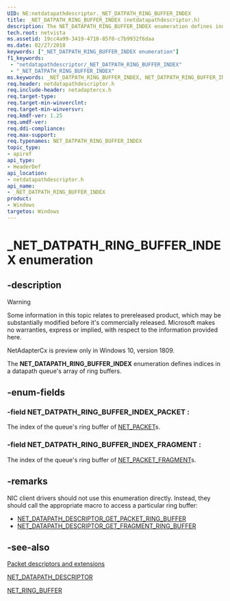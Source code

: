 ```yaml
---
UID: NE:netdatapathdescriptor._NET_DATPATH_RING_BUFFER_INDEX
title: _NET_DATPATH_RING_BUFFER_INDEX (netdatapathdescriptor.h)
description: The NET_DATAPATH_RING_BUFFER_INDEX enumeration defines indices in a datapath queue's array of ring buffers.
tech.root: netvista
ms.assetid: 19cc4a99-3419-4710-85f0-c7b9932f6daa
ms.date: 02/27/2018
keywords: ["_NET_DATPATH_RING_BUFFER_INDEX enumeration"]
f1_keywords:
 - "netdatapathdescriptor/_NET_DATPATH_RING_BUFFER_INDEX"
 - "_NET_DATPATH_RING_BUFFER_INDEX"
ms.keywords: _NET_DATPATH_RING_BUFFER_INDEX, NET_DATPATH_RING_BUFFER_INDEX, 
req.header: netdatapathdescriptor.h
req.include-header: netadaptercx.h
req.target-type:
req.target-min-winverclnt:
req.target-min-winversvr:
req.kmdf-ver: 1.25
req.umdf-ver:
req.ddi-compliance:
req.max-support:
req.typenames: NET_DATPATH_RING_BUFFER_INDEX
topic_type: 
- apiref
api_type: 
- HeaderDef
api_location:
- netdatapathdescriptor.h
api_name: 
- _NET_DATPATH_RING_BUFFER_INDEX
product:
- Windows
targetos: Windows
---
```


# _NET_DATPATH_RING_BUFFER_INDEX enumeration

## -description
> [!WARNING]
> Some information in this topic relates to prereleased product, which may be substantially modified before it's commercially released. Microsoft makes no warranties, express or implied, with respect to the information provided here.
>
> NetAdapterCx is preview only in Windows 10, version 1809.

The **NET_DATAPATH_RING_BUFFER_INDEX** enumeration defines indices in a datapath queue's array of ring buffers.

## -enum-fields

### -field NET_DATPATH_RING_BUFFER_INDEX_PACKET : 
The index of the queue's ring buffer of [NET_PACKET](../netpacket/ns-netpacket-_net_packet.md)s.

### -field NET_DATPATH_RING_BUFFER_INDEX_FRAGMENT : 
The index of the queue's ring buffer of [NET_PACKET_FRAGMENT](../netpacket/ns-netpacket-_net_packet_fragment.md)s.

## -remarks
NIC client drivers should not use this enumeration directly. Instead, they should call the appropriate macro to access a particular ring buffer:

- [NET_DATAPATH_DESCRIPTOR_GET_PACKET_RING_BUFFER](nf-netdatapathdescriptor-net_datapath_descriptor_get_packet_ring_buffer.md)
- [NET_DATAPATH_DESCRIPTOR_GET_FRAGMENT_RING_BUFFER](nf-netdatapathdescriptor-net_datapath_descriptor_get_fragment_ring_buffer.md)



## -see-also

[Packet descriptors and extensions](https://docs.microsoft.com/windows-hardware/drivers/netcx/packet-descriptors-and-extensions)

[NET_DATAPATH_DESCRIPTOR](ns-netdatapathdescriptor-_net_datapath_descriptor.md)

[NET_RING_BUFFER](../netringbuffer/ns-netringbuffer-_net_ring_buffer.md)
